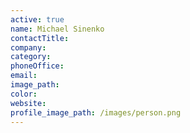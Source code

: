 ```yaml
---
active: true
name: Michael Sinenko
contactTitle:
company:
category:
phoneOffice:
email:
image_path:
color:
website:
profile_image_path: /images/person.png
---
```

